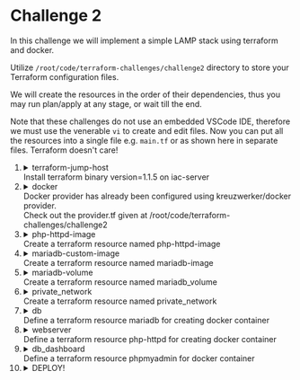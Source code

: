 # Challenge 2

In this challenge we will implement a simple LAMP stack using terraform and docker.

Utilize `/root/code/terraform-challenges/challenge2` directory to store your Terraform configuration files.

We will create the resources in the order of their dependencies, thus you may run plan/apply at any stage, or wait till the end.

Note that these challenges do not use an embedded VSCode IDE, therefore we must use the venerable `vi` to create and edit files. Now you can put all the resources into a single file e.g. `main.tf` or as shown here in separate files. Terraform doesn't care!

1.  <details>
    <summary>terraform-jump-host</br>Install terraform binary version=1.1.5 on iac-server</summary>

    ```bash
    curl -L -o /tmp/terraform_1.1.5_linux_amd64.zip https://releases.hashicorp.com/terraform/1.1.5/terraform_1.1.5_linux_amd64.zip
    unzip -d /usr/local/bin /tmp/terraform_1.1.5_linux_amd64.zip
    ```
    </details>
1.  <details>
    <summary>docker</br>Docker provider has already been configured using kreuzwerker/docker provider.</br>Check out the provider.tf given at /root/code/terraform-challenges/challenge2</summary>

    ```bash
    cd /root/code/terraform-challenges/challenge2
    cat provider.tf
    ```

    Let's initialize the provider now.

    ```
    terraform init
    ```

    You should now refer to the documentation for this provider. Go to the [Terraform Registry](https://registry.terraform.io/) and paste `kreuzwerker/docker` into the search bar.

    </details>
1.  <details>
    <summary>php-httpd-image</br>Create a terraform resource named php-httpd-image</summary>

    Refer to the provider documentation for [docker-image](https://registry.terraform.io/providers/kreuzwerker/docker/latest/docs/resources/image)

    Using `vi`, create [php-httpd-image.tf](./resources/php-httpd-image.tf)
    </details>
1.  <details>
    <summary>mariadb-custom-image</br>Create a terraform resource named mariadb-image</summary>

    Refer to the provider documentation for [docker-image](https://registry.terraform.io/providers/kreuzwerker/docker/latest/docs/resources/image)

    Using `vi`, create [mariadb-custom-image.tf](./resources/mariadb-custom-image.tf)
    </details>
1.  <details>
    <summary>mariadb-volume</br>Create a terraform resource named mariadb_volume</summary>

    Refer to the provider documentation for [docker-volume](https://registry.terraform.io/providers/kreuzwerker/docker/latest/docs/resources/volume)

    Using `vi`, create [mariadb-volume.tf](./resources/mariadb-volume.tf)
    </details>
1.  <details>
    <summary>private_network</br>Create a terraform resource named private_network</summary>

    Refer to the provider documentation for [docker-network](https://registry.terraform.io/providers/kreuzwerker/docker/latest/docs/resources/network)

    Using `vi`, create [private-network.tf](./resources/private-network.tf)
    </details>
1.  <details>
    <summary>db</br>Define a terraform resource mariadb for creating docker container</summary>

    Refer to the provider documentation for [docker-container](https://registry.terraform.io/providers/kreuzwerker/docker/latest/docs/resources/container)

    Using `vi`, create [db.tf](./resources/db.tf)
    </details>
1.  <details>
    <summary>webserver</br>Define a terraform resource php-httpd for creating docker container</summary>

    Refer to the provider documentation for [docker-container](https://registry.terraform.io/providers/kreuzwerker/docker/latest/docs/resources/container)

    Using `vi`, create [webserver.tf](./resources/webserver.tf)
    </details>
1.  <details>
    <summary>db_dashboard</br>Define a terraform resource phpmyadmin for docker container</summary>

    Refer to the provider documentation for [docker-container](https://registry.terraform.io/providers/kreuzwerker/docker/latest/docs/resources/container)

    Using `vi`, create [db-dashboard.tf](./resources/db-dashboard.tf)
    </details>
1.  <details>
    <summary>DEPLOY!</summary>

    ```bash
    terraform plan
    terraform apply
    ```

